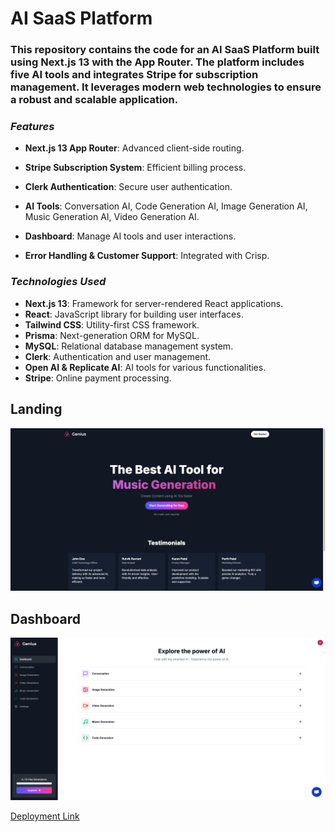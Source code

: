 # AI SaaS Platform




### This repository contains the code for an AI SaaS Platform built using Next.js 13 with the App Router. The platform includes five AI tools and integrates Stripe for subscription management. It leverages modern web technologies to ensure a robust and scalable application.


### *Features*
* __Next.js 13 App Router__: Advanced client-side routing.

* __Stripe Subscription System__: Efficient billing process.

* __Clerk Authentication__: Secure user authentication.

* __AI Tools__: Conversation AI, Code Generation AI, Image Generation AI, Music Generation AI, Video Generation AI.

* __Dashboard__: Manage AI tools and user interactions.

* __Error Handling & Customer Support__: Integrated with Crisp.


### *Technologies Used*

* __Next.js 13__: Framework for server-rendered React applications.
* __React__: JavaScript library for building user interfaces.
* __Tailwind CSS__: Utility-first CSS framework.
* __Prisma__: Next-generation ORM for MySQL.
* __MySQL__: Relational database management system.
* __Clerk__: Authentication and user management.
* __Open AI & Replicate AI__: AI tools for various functionalities.
* __Stripe__: Online payment processing.


## Landing

![Landing](public/landing.png)

## Dashboard

![Dashboard.](public/dashboard.png)



 [Deployment Link](https://genius-five-xi.vercel.app/)


